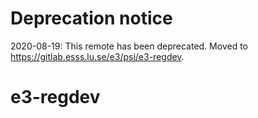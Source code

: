# Deprecation notice

2020-08-19: This remote has been deprecated. Moved to https://gitlab.esss.lu.se/e3/psi/e3-regdev.

# e3-regdev